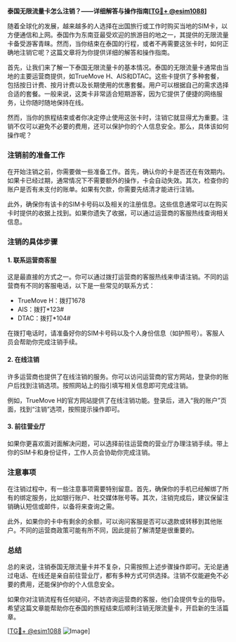**泰国无限流量卡怎么注销？——详细解答与操作指南[[TG💪+ @esim1088](https://t.me/s/esim1088)]**

随着全球化的发展，越来越多的人选择在出国旅行或工作时购买当地的SIM卡，以方便通信和上网。泰国作为东南亚最受欢迎的旅游目的地之一，其提供的无限流量卡备受游客青睐。然而，当你结束在泰国的行程，或者不再需要这张卡时，如何正确地注销它呢？这篇文章将为你提供详细的解答和操作指南。

首先，让我们来了解一下泰国无限流量卡的基本情况。泰国的无限流量卡通常由当地的主要运营商提供，如TrueMove H、AIS和DTAC。这些卡提供了多种套餐，包括按日计费、按月计费以及长期使用的优惠套餐。用户可以根据自己的需求选择合适的套餐。一般来说，这类卡非常适合短期游客，因为它提供了便捷的网络服务，让你随时随地保持在线。

然而，当你的旅程结束或者你决定停止使用这张卡时，注销它就显得尤为重要。注销不仅可以避免不必要的费用，还可以保护你的个人信息安全。那么，具体该如何操作呢？

### 注销前的准备工作

在开始注销之前，你需要做一些准备工作。首先，确认你的卡是否还在有效期内。如果卡已经过期，通常情况下不需要额外的操作，卡会自动失效。其次，检查你的账户是否有未支付的账单。如果有欠款，你需要先结清才能进行注销。

此外，确保你有该卡的SIM卡号码以及相关的注册信息。这些信息通常可以在购买卡时提供的收据上找到。如果你遗失了收据，可以通过运营商的客服热线查询相关信息。

### 注销的具体步骤

#### 1. 联系运营商客服

这是最直接的方式之一。你可以通过拨打运营商的客服热线来申请注销。不同的运营商有不同的客服电话，以下是一些常见的联系方式：

- TrueMove H：拨打1678
- AIS：拨打*123#
- DTAC：拨打*104#

在拨打电话时，请准备好你的SIM卡号码以及个人身份信息（如护照号）。客服人员会帮助你完成注销手续。

#### 2. 在线注销

许多运营商也提供了在线注销的服务。你可以访问运营商的官方网站，登录你的账户后找到注销选项。按照网站上的指引填写相关信息即可完成注销。

例如，TrueMove H的官方网站提供了在线注销功能。登录后，进入“我的账户”页面，找到“注销”选项，按照提示操作即可。

#### 3. 前往营业厅

如果你更喜欢面对面解决问题，可以选择前往运营商的营业厅办理注销手续。带上你的SIM卡和身份证件，工作人员会协助你完成注销。

### 注意事项

在注销过程中，有一些注意事项需要特别留意。首先，确保你的手机已经解绑了所有的绑定服务，比如银行账户、社交媒体账号等。其次，注销完成后，建议保留注销确认短信或邮件，以备将来查询之需。

此外，如果你的卡中有剩余的余额，可以询问客服是否可以退款或转移到其他账户。不同的运营商政策可能有所不同，因此提前了解清楚是很重要的。

### 总结

总的来说，注销泰国无限流量卡并不复杂，只需按照上述步骤操作即可。无论是通过电话、在线还是亲自前往营业厅，都有多种方式可供选择。注销不仅能避免不必要的费用，还能保护你的个人信息安全。

如果你对注销流程有任何疑问，不妨咨询运营商的客服，他们会提供专业的指导。希望这篇文章能帮助你在泰国的旅程结束后顺利注销无限流量卡，开启新的生活篇章。

[[TG💪+ @esim1088](https://t.me/s/esim1088) ![Image](https://i.postimg.cc/4NQfJmqS/Snipaste-2025-05-13-00-14-12.png)]